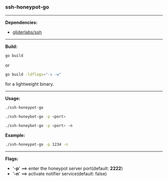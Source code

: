 ### ssh-honeypot-go

*****

**Dependencies:**

- [gliderlabs/ssh](https://github.com/gliderlabs/ssh)

****

**Build:**

```bash
go build
```

or 

```bash
go build -ldflags="-s -w"
```

for a lightweight binary.

****

**Usage:**

```bash
./ssh-honeypot-go
```

```bash
./ssh-honeybot-go -p <port>
```

```bash
./ssh-honeybot-go -p <port> -n
```

**Example:**

```bash
./ssh-honeypot-go -p 1234 -n
```

****

**Flags:**

- '**-p**' ==> enter the honeypot server port(default: **2222**)
- '**-n**' ==> activate notifier service(default: false)

